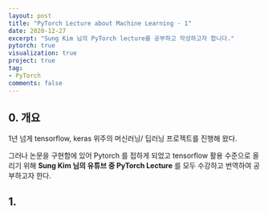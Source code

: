 ```yaml
---
layout: post
title: "PyTorch Lecture about Machine Learning - 1"
date: 2020-12-27
excerpt: "Sung Kim 님의 PyTorch lecture를 공부하고 작성하고자 합니다."
pytorch: true
visualization: true
project: true
tag:
- PyTorch
comments: false
---
```


## 0\. 개요

1년 넘게 tensorflow, keras 위주의 머신러닝/ 딥러닝 프로젝트를 진행해 왔다. <br>

그러나 논문을 구현함에 있어 Pytorch 를 접하게 되었고 tensorflow 활용 수준으로 올리기 위해 **Sung Kim 님의 유튜브 중 PyTorch Lecture** 를 모두 수강하고 번역하여 공부하고자 한다.

## 1\.
